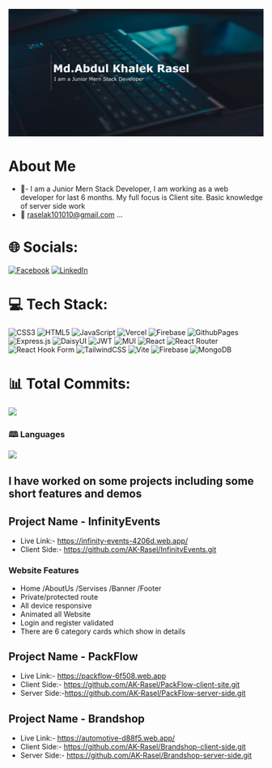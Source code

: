<!-- ### Hi there 👋 -->

<!-- ### Baqnner -->



[![An old rock in the desert](https://raw.githubusercontent.com/AK-Rasel/AK-Rasel/main/image/Untitled-1.png "Shiprock, New Mexico by Beau Rogers")](https://www.facebook.com/ak.rasel99/)

<!-- **AK-Rasel/AK-Rasel** is a ✨ _special_ ✨ repository because its `README.md` (this file) appears on your GitHub profile. -->

<!-- Here are some ideas to get you started: -->
# About Me
- 🔭- I am a Junior Mern Stack Developer, I am working as a web developer for last 6 months. My full focus is Client site. Basic knowledge of server side work
- 💬 raselak101010@gmail.com ...

# 🌐 Socials:
[![Facebook](https://img.shields.io/badge/Facebook-%231877F2.svg?logo=Facebook&logoColor=white)](https://facebook.com/ak.rasel99) [![LinkedIn](https://img.shields.io/badge/LinkedIn-%230077B5.svg?logo=linkedin&logoColor=white)](https://linkedin.com/in/akRasel) 


<!-- [![GitHub Streak](https://github-readme-streak-stats.herokuapp.com?user=AK-Rasel&theme=whatsapp-dark2&hide_border=true&border_radius=4.8&date_format=j%20M%5B%20Y%5D&exclude_days=Fri&background=0D1117&border=FF3718C9&stroke=FF3718C9&ring=FF3718C9&fire=FF3718C9&currStreakNum=EBEBEB&sideNums=FF3718C9&currStreakLabel=FFFFFF&sideLabels=FFFFFFC9&dates=FFFFFF&excludeDaysLabel=FFFFFF)](https://github.com/AK-Rasel) -->


<!-- [![GitHub Trends SVG](https://api.githubtrends.io/user/svg/avgupta456/langs)](https://www.githubtrends.io/demo) -->








# 💻 Tech Stack:
![CSS3](https://img.shields.io/badge/css3-%231572B6.svg?style=for-the-badge&logo=css3&logoColor=white) ![HTML5](https://img.shields.io/badge/html5-%23E34F26.svg?style=for-the-badge&logo=html5&logoColor=white) ![JavaScript](https://img.shields.io/badge/javascript-%23323330.svg?style=for-the-badge&logo=javascript&logoColor=%23F7DF1E) ![Vercel](https://img.shields.io/badge/vercel-%23000000.svg?style=for-the-badge&logo=vercel&logoColor=white) ![Firebase](https://img.shields.io/badge/firebase-%23039BE5.svg?style=for-the-badge&logo=firebase) ![GithubPages](https://img.shields.io/badge/github%20pages-121013?style=for-the-badge&logo=github&logoColor=white) ![Express.js](https://img.shields.io/badge/express.js-%23404d59.svg?style=for-the-badge&logo=express&logoColor=%2361DAFB) ![DaisyUI](https://img.shields.io/badge/daisyui-5A0EF8?style=for-the-badge&logo=daisyui&logoColor=white) ![JWT](https://img.shields.io/badge/JWT-black?style=for-the-badge&logo=JSON%20web%20tokens) ![MUI](https://img.shields.io/badge/MUI-%230081CB.svg?style=for-the-badge&logo=mui&logoColor=white) ![React](https://img.shields.io/badge/react-%2320232a.svg?style=for-the-badge&logo=react&logoColor=%2361DAFB) ![React Router](https://img.shields.io/badge/React_Router-CA4245?style=for-the-badge&logo=react-router&logoColor=white) ![React Hook Form](https://img.shields.io/badge/React%20Hook%20Form-%23EC5990.svg?style=for-the-badge&logo=reacthookform&logoColor=white) ![TailwindCSS](https://img.shields.io/badge/tailwindcss-%2338B2AC.svg?style=for-the-badge&logo=tailwind-css&logoColor=white) ![Vite](https://img.shields.io/badge/vite-%23646CFF.svg?style=for-the-badge&logo=vite&logoColor=white) ![Firebase](https://img.shields.io/badge/Firebase-039BE5?style=for-the-badge&logo=Firebase&logoColor=white) ![MongoDB](https://img.shields.io/badge/MongoDB-%234ea94b.svg?style=for-the-badge&logo=mongodb&logoColor=white)
# 📊 Total Commits:



 ![](https://github-readme-stats.vercel.app/api?username=AK-Rasel&theme=vue-dark&hide_border=true&include_all_commits=true&count_private=false)
### 🕮 Languages
![](https://github-readme-stats.vercel.app/api/top-langs/?username=AK-Rasel&theme=vue-dark&hide_border=true&include_all_commits=true&count_private=false&layout=compact)





 

  
<!-- Proudly created with GPRM ( https://gprm.itsvg.in ) -->

##  I have worked on some projects including some short features and demos
## Project Name -  InfinityEvents
- Live Link:- https://infinity-events-4206d.web.app/
- Client Side:- https://github.com/AK-Rasel/InfinityEvents.git

### Website Features
- Home /AboutUs /Servises /Banner /Footer
- Private/protected route
- All device responsive
- Animated all Website
- Login and register validated
- There are 6 category cards which show in details

## Project Name -  PackFlow
- Live Link:-  https://packflow-6f508.web.app
- Client Side:- https://github.com/AK-Rasel/PackFlow-client-site.git
- Server Side:-https://github.com/AK-Rasel/PackFlow-server-side.git
## Project Name -  Brandshop
- Live Link:- https://automotive-d88f5.web.app/
- Client Side:- https://github.com/AK-Rasel/Brandshop-client-side.git
- Server Side:- https://github.com/AK-Rasel/Brandshop-server-side.git



